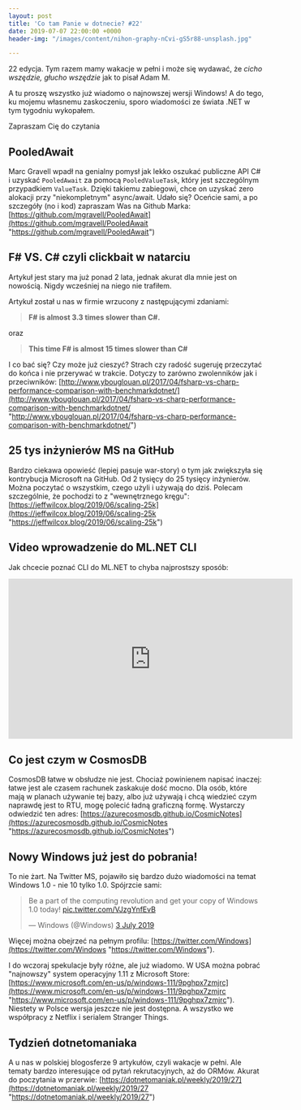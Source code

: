 ```yaml
---
layout: post
title: 'Co tam Panie w dotnecie? #22'
date: 2019-07-07 22:00:00 +0000
header-img: "/images/content/nihon-graphy-nCvi-gS5r88-unsplash.jpg"

---
```

22 edycja. Tym razem mamy wakacje w pełni i może się wydawać, że _cicho wszędzie, głucho wszędzie_ jak to pisał Adam M. 

A tu proszę wszystko już wiadomo o najnowszej wersji Windows! A do tego, ku mojemu własnemu zaskoczeniu, sporo wiadomości ze świata .NET w tym tygodniu wykopałem. 

Zapraszam Cię do czytania

## PooledAwait

Marc Gravell wpadł na genialny pomysł jak lekko oszukać publiczne API C# i uzyskać `PooledAwait` za pomocą `PooledValueTask`, który jest szczególnym przypadkiem `ValueTask`.  Dzięki takiemu zabiegowi, chce on uzyskać zero alokacji przy "niekompletnym" async/await. Udało się? Oceńcie sami, a po szczegóły (no i kod) zapraszam Was na Github Marka: [https://github.com/mgravell/PooledAwait](https://github.com/mgravell/PooledAwait "https://github.com/mgravell/PooledAwait")

## F# VS. C# czyli clickbait w natarciu

Artykuł jest stary ma już ponad 2 lata, jednak akurat dla mnie jest on nowością. Nigdy wcześniej na niego nie trafiłem.

Artykuł został u nas w firmie wrzucony z następującymi zdaniami:

> **F# is almost 3.3 times slower than C#.**

oraz

> **This time F# is almost 15 times slower than C#**

I co bać się? Czy może już cieszyć? Strach czy radość sugeruję przeczytać do końca i nie przerywać w trakcie. Dotyczy to zarówno zwolenników jak i przeciwników: [http://www.ybouglouan.pl/2017/04/fsharp-vs-charp-performance-comparison-with-benchmarkdotnet/](http://www.ybouglouan.pl/2017/04/fsharp-vs-charp-performance-comparison-with-benchmarkdotnet/ "http://www.ybouglouan.pl/2017/04/fsharp-vs-charp-performance-comparison-with-benchmarkdotnet/")

## 25 tys inżynierów MS na GitHub

Bardzo ciekawa opowieść (lepiej pasuje war-story) o tym jak zwiększyła się kontrybucja Microsoft na GitHub. Od 2 tysięcy do 25 tysięcy inżynierów. Można poczytać o wszystkim, czego użyli i używają do dziś. Polecam szczególnie, że pochodzi to z "wewnętrznego kręgu": [https://jeffwilcox.blog/2019/06/scaling-25k](https://jeffwilcox.blog/2019/06/scaling-25k "https://jeffwilcox.blog/2019/06/scaling-25k")

## Video wprowadzenie do ML.NET CLI

Jak chcecie poznać CLI do ML.NET to chyba najprostszy sposób:

<iframe width="560" height="315" src="https://www.youtube.com/embed/gjPRn3NRTvk" frameborder="0" allow="accelerometer; autoplay; encrypted-media; gyroscope; picture-in-picture" allowfullscreen></iframe>

## Co jest czym w CosmosDB

CosmosDB łatwe w obsłudze nie jest. Chociaż powinienem napisać inaczej: łatwe jest ale czasem rachunek zaskakuje dość mocno. Dla osób, które mają w planach używanie tej bazy, albo już używają i chcą wiedzieć czym naprawdę jest to RTU, mogę polecić ładną graficzną formę. Wystarczy odwiedzić ten adres: [https://azurecosmosdb.github.io/CosmicNotes](https://azurecosmosdb.github.io/CosmicNotes "https://azurecosmosdb.github.io/CosmicNotes")

## Nowy Windows już jest do pobrania!

To nie żart. Na Twitter MS, pojawiło się bardzo dużo wiadomości na temat Windows 1.0 - nie 10 tylko 1.0. Spójrzcie sami:

<blockquote class="twitter-tweet" data-lang="en-gb"><p lang="en" dir="ltr">Be a part of the computing revolution and get your copy of Windows 1.0 today! <a href="https://t.co/VJzgYnfEvB">pic.twitter.com/VJzgYnfEvB</a></p>— Windows (@Windows) <a href="https://twitter.com/Windows/status/1146456110917914624?ref_src=twsrc%5Etfw">3 July 2019</a></blockquote> <script async src="https://platform.twitter.com/widgets.js" charset="utf-8"></script>

Więcej można obejrzeć na pełnym profilu: [https://twitter.com/Windows](https://twitter.com/Windows "https://twitter.com/Windows"). 

I do wczoraj spekulacje były różne, ale już wiadomo. W USA można pobrać "najnowszy" system operacyjny 1.11 z Microsoft Store: [https://www.microsoft.com/en-us/p/windows-111/9pghpx7zmjrc](https://www.microsoft.com/en-us/p/windows-111/9pghpx7zmjrc "https://www.microsoft.com/en-us/p/windows-111/9pghpx7zmjrc"). Niestety w Polsce wersja jeszcze nie jest dostępna. A wszystko we współpracy z Netflix i serialem Stranger Things. 

## Tydzień dotnetomaniaka

A u nas w polskiej blogosferze 9 artykułów, czyli wakacje w pełni. Ale tematy bardzo interesujące od pytań rekrutacyjnych, aż do ORMów. Akurat do poczytania w przerwie: [https://dotnetomaniak.pl/weekly/2019/27](https://dotnetomaniak.pl/weekly/2019/27 "https://dotnetomaniak.pl/weekly/2019/27")